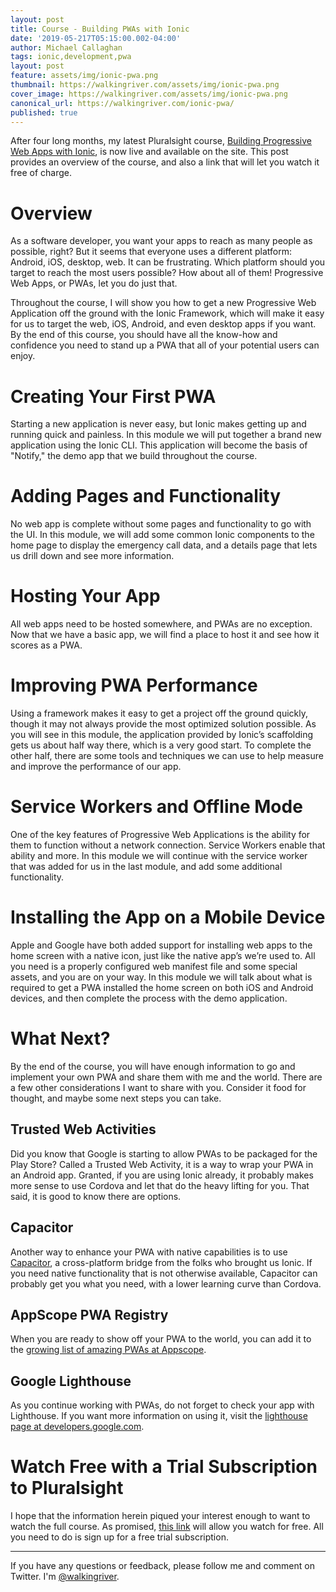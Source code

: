 ```yaml
---
layout: post
title: Course - Building PWAs with Ionic
date: '2019-05-217T05:15:00.002-04:00'
author: Michael Callaghan
tags: ionic,development,pwa
layout: post
feature: assets/img/ionic-pwa.png
thumbnail: https://walkingriver.com/assets/img/ionic-pwa.png
cover_image: https://walkingriver.com/assets/img/ionic-pwa.png
canonical_url: https://walkingriver.com/ionic-pwa/
published: true
---
```


After four long months, my latest Pluralsight course, [Building Progressive Web Apps with Ionic][1], is now live and available on the site. This post provides an overview of the course, and also a  link that will let you watch it free of charge.

<!--more-->

# Overview

As a software developer, you want your apps to reach as many people as possible, right? But it seems that everyone uses a different platform: Android, iOS, desktop, web. It can be frustrating. Which platform should you target to reach the most users possible? How about all of them! Progressive Web Apps, or PWAs, let you do just that.

Throughout the course, I will show you how to get a new Progressive Web Application off the ground with the Ionic Framework, which will make it easy for us to target the web, iOS, Android, and even desktop apps if you want. By the end of this course, you should have all the know-how and confidence you need to stand up a PWA that all of your potential users can enjoy.

# Creating Your First PWA

Starting a new application is never easy, but Ionic makes getting up and running quick and painless. In this module we will put together a brand new application using the Ionic CLI. This application will become the basis of "Notify," the demo app that we build throughout the course.

# Adding Pages and Functionality

No web app is complete without some pages and functionality to go with the UI. In this module, we will add some common Ionic components to the home page to display the emergency call data, and a details page that lets us drill down and see more information.

# Hosting Your App

All web apps need to be hosted somewhere, and PWAs are no exception. Now that we have a basic app, we will find a place to host it and see how it scores as a PWA.

# Improving PWA Performance

Using a framework makes it easy to get a project off the ground quickly, though it may not always provide the most optimized solution possible. As you will see in this module, the application provided by Ionic’s scaffolding gets us about half way there, which is a very good start. To complete the other half, there are some tools and techniques we can use to help measure and improve the performance of our app. 

# Service Workers and Offline Mode

One of the key features of Progressive Web Applications is the ability for them to function without a network connection. Service Workers enable that ability and more. In this module we will continue with the service worker that was added for us in the last module, and add some additional functionality.

# Installing the App on a Mobile Device

Apple and Google have both added support for installing web apps to the home screen with a native icon, just like the native app’s we’re used to. All you need is a properly configured web manifest file and some special assets, and you are on your way. In this module we will talk about what is required to get a PWA installed the home screen on both iOS and Android devices, and then complete the process with the demo application.

# What Next? 

By the end of the course, you will have enough information to go and implement your own PWA and share them with me and the world. There are a few other considerations I want to share with you. Consider it food for thought, and maybe some next steps you can take.

## Trusted Web Activities

Did you know that Google is starting to allow PWAs to be packaged for the Play Store? Called a Trusted Web Activity, it is a way to wrap your PWA in an Android app. Granted, if you are using Ionic already, it probably makes more sense to use Cordova and let that do the heavy lifting for you. That said, it is good to know there are options.

## Capacitor 

Another way to enhance your PWA with native capabilities is to use [Capacitor](https://capacitor.ionicframework.com/), a cross-platform bridge from the folks who brought us Ionic. If you need native functionality that is not otherwise available, Capacitor can probably get you what you need, with a lower learning curve than Cordova.

## AppScope PWA Registry

When you are ready to show off your PWA to the world, you can add it to the [growing list of amazing PWAs at Appscope](https://appsco.pe/). 

## Google Lighthouse

As you continue working with PWAs, do not forget to check your app with Lighthouse. If you want more information on using it, visit the [lighthouse page at developers.google.com](https://developers.google.com/web/tools/lighthouse/).


# Watch Free with a Trial Subscription to Pluralsight

I hope that the information herein piqued your interest enough to want to watch the full course. As promised, [this link][1] will allow you watch for free. All you need to do is sign up for a free trial subscription. 

---

If you have any questions or feedback, please follow me and comment on Twitter. I'm [@walkingriver](https://twitter.com/walkingriver).

[1]: https://pluralsight.pxf.io/c/1252739/503634/7490?u=https%3A%2F%2Fapp.pluralsight.com%2Flibrary%2Fcourses%2Fprogressive-web-apps-ionic

